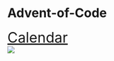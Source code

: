 # Advent-of-Code
<a href="https://adventofcode.com/" style="font-size: 2rem">Calendar</a>
<br/>
<img src = "https://repository-images.githubusercontent.com/112706767/160be980-3b1a-11eb-9dbe-439a40adfa99">
